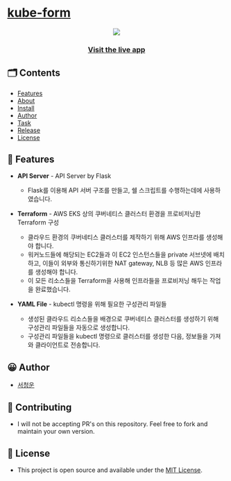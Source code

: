 # [kube-form](https://kube-form.web.app/)

<p align="center">
    <a href="https://kube-form.web.app/">
        <img src="https://user-images.githubusercontent.com/31841502/183807820-a7edab99-8468-4178-a454-316f3de84d3a.png">
    </a>
    <h3 align="center">
        <a href="">Visit the live app</a>
    </h3>
    
</p>

## 🗂 Contents

-   [Features](#-features)
-   [About](#-about)
-   [Install](#-install)
-   [Author](#-author)
-   [Task](#-task)
-   [Release](#-release)
-   [License](#-license)

## 🎉 Features

-   **API Server** - API Server by Flask

    -   Flask를 이용해 API 서버 구조를 만들고, 쉘 스크립트를 수행하는데에 사용하였습니다.

-   **Terraform** - AWS EKS 상의 쿠버네티스 클러스터 환경을 프로비저닝한 Terraform 구성

    -  클라우드 환경의 쿠버네티스 클러스터를 제작하기 위해 AWS 인프라를 생성해야 합니다.
    -  워커노드들에 해당되는 EC2들과 이 EC2 인스턴스들을 private 서브넷에 배치하고, 이들이 외부와 통신하기위한 NAT gateway, NLB 등 많은 AWS 인프라를 생성해야 합니다. 
    -  이 모든 리소스들을 Terraform을 사용해 인프라들을 프로비저닝 해두는 작업을 완료했습니다. 

-   **YAML File** - kubectl 명령을 위해 필요한 구성관리 파일들
    -  생성된 클라우드 리소스들을 배경으로 쿠버네티스 클러스터를 생성하기 위해 구성관리 파일들을 자동으로 생성합니다.
    -  구성관리 파일들을 kubectl 명령으로 클러스터를 생성한 다음, 정보들을 가져와 클라이언트로 전송합니다.


## 😀 Author

-   [서청운](https://github.com/newdeal123)

## 🌋 Contributing

-   I will not be accepting PR's on this repository. Feel free to fork and maintain your own version.

## 📄 License

-   This project is open source and available under the [MIT License](LICENSE).
